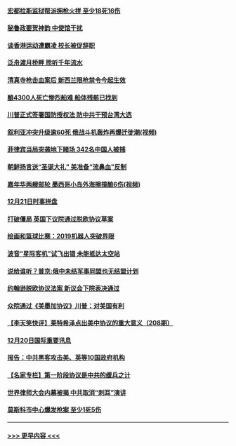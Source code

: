 #### [宏都拉斯监狱帮派拥枪火拼 至少18死16伤](../pages/prog202/a102735026.md?t=12221044) 
#### [秘鲁政要贺神韵 中使馆干扰](../pages/prog202/a102734954.md?t=12221044) 
#### [谈香港运动遭霸凌 校长被促辞职](../pages/prog202/a102734865.md?t=12221044) 
#### [泛舟渡月桥畔 聆听千年流水](../pages/prog202/a102734863.md?t=12221044) 
#### [清真寺枪击血案后 新西兰限枪禁令今起生效](../pages/prog202/a102734655.md?t=12221044) 
#### [酿4300人死亡惨烈船难 船体残骸已找到](../pages/prog202/a102734585.md?t=12221044) 
#### [川普正式签署国防授权法 防中共干预台湾大选](../pages/prog202/a102734587.md?t=12221044) 
#### [叙利亚冲突升级逾60死 俄战斗机轰炸再爆迁徙潮(视频)](../pages/prog202/a102734403.md?t=12221044) 
#### [菲律宾当局突袭地下赌场 342名中国人被捕](../pages/prog202/a102734392.md?t=12221044) 
#### [朝鲜扬言送“圣诞大礼” 美准备“流鼻血”反制](../pages/prog202/a102734387.md?t=12221044) 
#### [嘉年华两艘邮轮 墨西哥小岛外海擦撞酿6伤(视频)](../pages/prog202/a102734357.md?t=12221044) 
#### [12月21日时事拼盘](../pages/prog202/a102734213.md?t=12221044) 
#### [打破僵局 英国下议院通过脱欧协议草案](../pages/prog202/a102734197.md?t=12221044) 
#### [绘画和篮球比赛：2019机器人突破界限](../pages/prog202/a102734175.md?t=12221044) 
#### [波音“星际客机”试飞出错 未能抵达太空站](../pages/prog202/a102734149.md?t=12221044) 
#### [说给谁听？普京:俄中未结军事同盟也无结盟计划](../pages/prog202/a102734128.md?t=12221044) 
#### [约翰逊脱欧协议法案 新议会下院表决通过](../pages/prog202/a102734008.md?t=12221044) 
#### [众院通过《美墨加协议》川普：对美国有利](../pages/prog202/a102733996.md?t=12221044) 
#### [【李天笑快评】莱特希泽点出美中协议的重大意义（208期）](../pages/prog202/a102733955.md?t=12221044) 
#### [12月20日国际重要讯息](../pages/prog202/a102733811.md?t=12221044) 
#### [报告：中共黑客攻击美、英等10国政府机构](../pages/prog202/a102733695.md?t=12221044) 
#### [【名家专栏】第一阶段协议是中共的缓兵之计](../pages/prog202/a102733104.md?t=12221044) 
#### [世界律师大会内幕被揭 中共取消“刺耳”演讲](../pages/prog202/a102733621.md?t=12221044) 
#### [莫斯科市中心爆发枪案 至少1死5伤](../pages/prog202/a102733367.md?t=12221044) 

----
#### [ >>> 更早内容 <<< ](../indexes/prog202-earlier.md)
